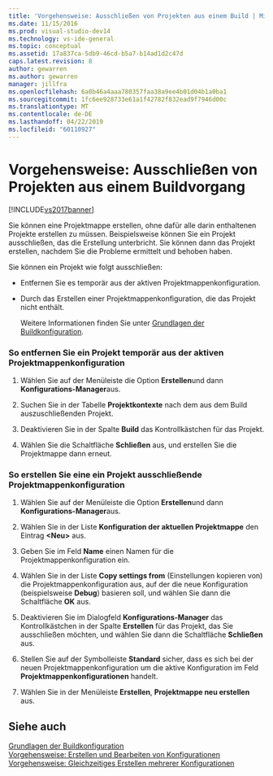 ```yaml
---
title: 'Vorgehensweise: Ausschließen von Projekten aus einem Build | Microsoft-Dokumentation'
ms.date: 11/15/2016
ms.prod: visual-studio-dev14
ms.technology: vs-ide-general
ms.topic: conceptual
ms.assetid: 17a837ca-5db9-46cd-b5a7-b14ad1d2c47d
caps.latest.revision: 8
author: gewarren
ms.author: gewarren
manager: jillfra
ms.openlocfilehash: 6a0b46a4aaa780357faa38a9ee4b01d04b1a0ba1
ms.sourcegitcommit: 1fc6ee928733e61a1f42782f832ead9f7946d00c
ms.translationtype: MT
ms.contentlocale: de-DE
ms.lasthandoff: 04/22/2019
ms.locfileid: "60110927"
---
```

# <a name="how-to-exclude-projects-from-a-build"></a>Vorgehensweise: Ausschließen von Projekten aus einem Buildvorgang
[!INCLUDE[vs2017banner](../includes/vs2017banner.md)]

Sie können eine Projektmappe erstellen, ohne dafür alle darin enthaltenen Projekte erstellen zu müssen. Beispielsweise können Sie ein Projekt ausschließen, das die Erstellung unterbricht. Sie können dann das Projekt erstellen, nachdem Sie die Probleme ermittelt und behoben haben.  
  
 Sie können ein Projekt wie folgt ausschließen:  
  
- Entfernen Sie es temporär aus der aktiven Projektmappenkonfiguration.  
  
- Durch das Erstellen einer Projektmappenkonfiguration, die das Projekt nicht enthält.  
  
  Weitere Informationen finden Sie unter [Grundlagen der Buildkonfiguration](../ide/understanding-build-configurations.md).  
  
### <a name="to-temporarily-remove-a-project-from-the-active-solution-configuration"></a>So entfernen Sie ein Projekt temporär aus der aktiven Projektmappenkonfiguration  
  
1. Wählen Sie auf der Menüleiste die Option **Erstellen**und dann **Konfigurations-Manager**aus.  
  
2. Suchen Sie in der Tabelle **Projektkontexte** nach dem aus dem Build auszuschließenden Projekt.  
  
3. Deaktivieren Sie in der Spalte **Build** das Kontrollkästchen für das Projekt.  
  
4. Wählen Sie die Schaltfläche **Schließen** aus, und erstellen Sie die Projektmappe dann erneut.  
  
### <a name="to-create-a-solution-configuration-that-excludes-a-project"></a>So erstellen Sie eine ein Projekt ausschließende Projektmappenkonfiguration  
  
1. Wählen Sie auf der Menüleiste die Option **Erstellen**und dann **Konfigurations-Manager**aus.  
  
2. Wählen Sie in der Liste **Konfiguration der aktuellen Projektmappe** den Eintrag **\<Neu>** aus.  
  
3. Geben Sie im Feld **Name** einen Namen für die Projektmappenkonfiguration ein.  
  
4. Wählen Sie in der Liste **Copy settings from** (Einstellungen kopieren von) die Projektmappenkonfiguration aus, auf der die neue Konfiguration (beispielsweise **Debug**) basieren soll, und wählen Sie dann die Schaltfläche **OK** aus.  
  
5. Deaktivieren Sie im Dialogfeld **Konfigurations-Manager** das Kontrollkästchen in der Spalte **Erstellen** für das Projekt, das Sie ausschließen möchten, und wählen Sie dann die Schaltfläche **Schließen** aus.  
  
6. Stellen Sie auf der Symbolleiste **Standard** sicher, dass es sich bei der neuen Projektmappenkonfiguration um die aktive Konfiguration im Feld **Projektmappenkonfigurationen** handelt.  
  
7. Wählen Sie in der Menüleiste **Erstellen**, **Projektmappe neu erstellen** aus.  
  
## <a name="see-also"></a>Siehe auch  
 [Grundlagen der Buildkonfiguration](../ide/understanding-build-configurations.md)   
 [Vorgehensweise: Erstellen und Bearbeiten von Konfigurationen](../ide/how-to-create-and-edit-configurations.md)   
 [Vorgehensweise: Gleichzeitiges Erstellen mehrerer Konfigurationen](../ide/how-to-build-multiple-configurations-simultaneously.md)
